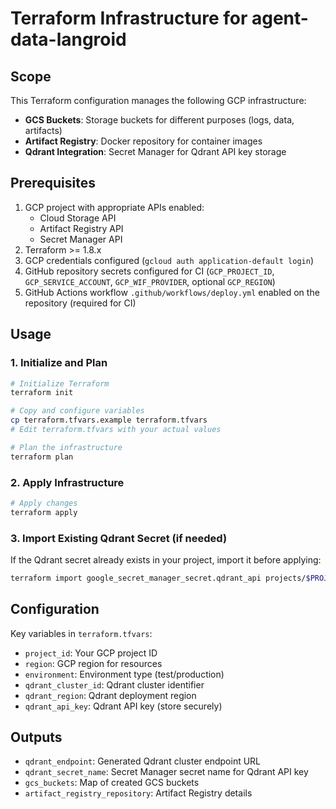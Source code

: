 # Terraform Infrastructure for agent-data-langroid

## Scope

This Terraform configuration manages the following GCP infrastructure:

- **GCS Buckets**: Storage buckets for different purposes (logs, data, artifacts)
- **Artifact Registry**: Docker repository for container images
- **Qdrant Integration**: Secret Manager for Qdrant API key storage

## Prerequisites

1. GCP project with appropriate APIs enabled:
   - Cloud Storage API
   - Artifact Registry API
   - Secret Manager API
2. Terraform >= 1.8.x
3. GCP credentials configured (`gcloud auth application-default login`)
4. GitHub repository secrets configured for CI (`GCP_PROJECT_ID`, `GCP_SERVICE_ACCOUNT`, `GCP_WIF_PROVIDER`, optional `GCP_REGION`)
5. GitHub Actions workflow `.github/workflows/deploy.yml` enabled on the repository (required for CI)

## Usage

### 1. Initialize and Plan

```bash
# Initialize Terraform
terraform init

# Copy and configure variables
cp terraform.tfvars.example terraform.tfvars
# Edit terraform.tfvars with your actual values

# Plan the infrastructure
terraform plan
```

### 2. Apply Infrastructure

```bash
# Apply changes
terraform apply
```

### 3. Import Existing Qdrant Secret (if needed)

If the Qdrant secret already exists in your project, import it before applying:

```bash
terraform import google_secret_manager_secret.qdrant_api projects/$PROJECT/secrets/Qdrant_agent_data_N1D8R2vC0_5
```

## Configuration

Key variables in `terraform.tfvars`:

- `project_id`: Your GCP project ID
- `region`: GCP region for resources
- `environment`: Environment type (test/production)
- `qdrant_cluster_id`: Qdrant cluster identifier
- `qdrant_region`: Qdrant deployment region
- `qdrant_api_key`: Qdrant API key (store securely)

## Outputs

- `qdrant_endpoint`: Generated Qdrant cluster endpoint URL
- `qdrant_secret_name`: Secret Manager secret name for Qdrant API key
- `gcs_buckets`: Map of created GCS buckets
- `artifact_registry_repository`: Artifact Registry details
